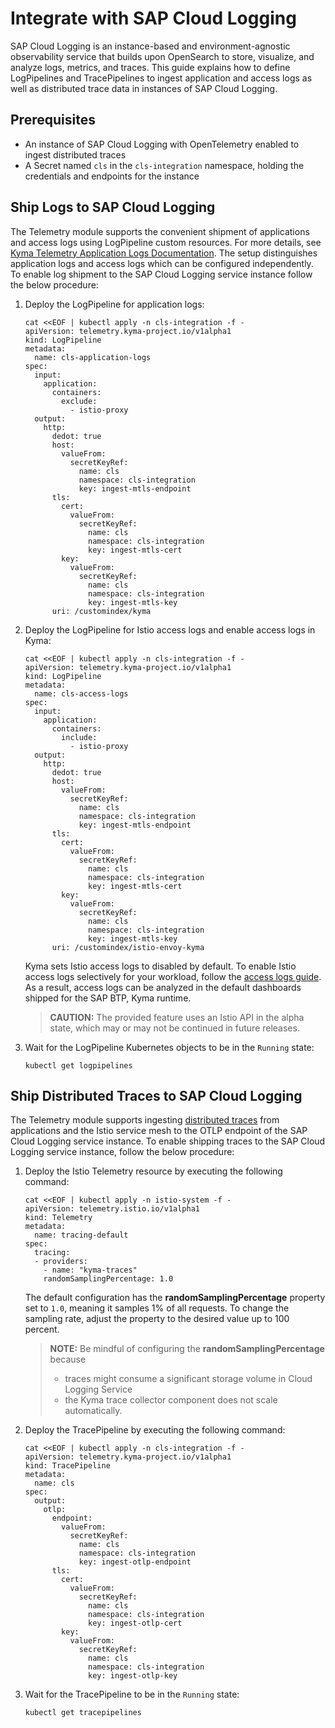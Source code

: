 # Integrate with SAP Cloud Logging

SAP Cloud Logging is an instance-based and environment-agnostic observability service that builds upon OpenSearch to store, visualize, and analyze logs, metrics, and traces. This guide explains how to define LogPipelines and TracePipelines to ingest application and access logs as well as distributed trace data in instances of SAP Cloud Logging.

## Prerequisites

- An instance of SAP Cloud Logging with OpenTelemetry enabled to ingest distributed traces
- A Secret named `cls` in the `cls-integration` namespace, holding the credentials and endpoints for the instance

## Ship Logs to SAP Cloud Logging

The Telemetry module supports the convenient shipment of applications and access logs using LogPipeline custom resources. For more details, see [Kyma Telemetry Application Logs Documentation](./../../02-logs.md). The setup distinguishes application logs and access logs which can be configured independently.
To enable log shipment to the SAP Cloud Logging service instance follow the below procedure:

1. Deploy the LogPipeline for application logs:
    ```
    cat <<EOF | kubectl apply -n cls-integration -f -
    apiVersion: telemetry.kyma-project.io/v1alpha1
    kind: LogPipeline
    metadata:
      name: cls-application-logs
    spec:
      input:
        application:
          containers:
            exclude:
              - istio-proxy
      output:
        http:
          dedot: true
          host:
            valueFrom:
              secretKeyRef:
                name: cls
                namespace: cls-integration
                key: ingest-mtls-endpoint
          tls:
            cert:
              valueFrom:
                secretKeyRef:
                  name: cls
                  namespace: cls-integration
                  key: ingest-mtls-cert
            key:
              valueFrom:
                secretKeyRef:
                  name: cls
                  namespace: cls-integration
                  key: ingest-mtls-key
          uri: /customindex/kyma
    ```
1. Deploy the LogPipeline for Istio access logs and enable access logs in Kyma:
    ```
    cat <<EOF | kubectl apply -n cls-integration -f -
    apiVersion: telemetry.kyma-project.io/v1alpha1
    kind: LogPipeline
    metadata:
      name: cls-access-logs
    spec:
      input:
        application:
          containers:
            include:
              - istio-proxy
      output:
        http:
          dedot: true
          host:
            valueFrom:
              secretKeyRef:
                name: cls
                namespace: cls-integration
                key: ingest-mtls-endpoint
          tls:
            cert:
              valueFrom:
                secretKeyRef:
                  name: cls
                  namespace: cls-integration
                  key: ingest-mtls-cert
            key:
              valueFrom:
                secretKeyRef:
                  name: cls
                  namespace: cls-integration
                  key: ingest-mtls-key
          uri: /customindex/istio-envoy-kyma
    ```
   Kyma sets Istio access logs to disabled by default. To enable Istio access logs selectively for your workload, follow the [access logs guide](https://kyma-project.io/#/04-operation-guides/operations/obsv-03-enable-istio-access-logs).
   As a result, access logs can be analyzed in the default dashboards shipped for the SAP BTP, Kyma runtime.

   >**CAUTION:** The provided feature uses an Istio API in the alpha state, which may or may not be continued in future releases.

1. Wait for the LogPipeline Kubernetes objects to be in the `Running` state:
    ```
    kubectl get logpipelines
    ```

## Ship Distributed Traces to SAP Cloud Logging

The Telemetry module supports ingesting [distributed traces](./../../03-traces.md) from applications and the Istio service mesh to the OTLP endpoint of the SAP Cloud Logging service instance.
To enable shipping traces to the SAP Cloud Logging service instance, follow the below procedure:

1. Deploy the Istio Telemetry resource by executing the following command:
    ```
    cat <<EOF | kubectl apply -n istio-system -f -
    apiVersion: telemetry.istio.io/v1alpha1
    kind: Telemetry
    metadata:
      name: tracing-default
    spec:
      tracing:
      - providers:
        - name: "kyma-traces"
        randomSamplingPercentage: 1.0
    ```
    The default configuration has the **randomSamplingPercentage** property set to `1.0`, meaning it samples 1% of all requests. To change the sampling rate, adjust the property to the desired value up to 100 percent.
    > **NOTE:**
    > Be mindful of configuring the **randomSamplingPercentage** because
    >  - traces might consume a significant storage volume in Cloud Logging Service
    >  - the Kyma trace collector component does not scale automatically.

2. Deploy the TracePipeline by executing the following command:
    ```
    cat <<EOF | kubectl apply -n cls-integration -f -
    apiVersion: telemetry.kyma-project.io/v1alpha1
    kind: TracePipeline
    metadata:
      name: cls
    spec:
      output:
        otlp:
          endpoint:
            valueFrom:
              secretKeyRef:
                name: cls
                namespace: cls-integration
                key: ingest-otlp-endpoint
          tls:
            cert:
              valueFrom:
                secretKeyRef:
                  name: cls
                  namespace: cls-integration
                  key: ingest-otlp-cert
            key:
              valueFrom:
                secretKeyRef:
                  name: cls
                  namespace: cls-integration
                  key: ingest-otlp-key   
    ```

3. Wait for the TracePipeline to be in the `Running` state:
    ```
    kubectl get tracepipelines
    ```
